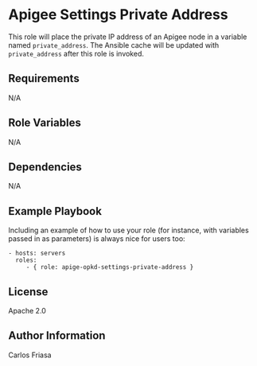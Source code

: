 Apigee Settings Private Address
=========

This role will place the private IP address of an Apigee node in a variable named `private_address`.
The Ansible cache will be updated with `private_address` after this role is invoked.

Requirements
------------

N/A

Role Variables
--------------

N/A

Dependencies
------------

N/A

Example Playbook
----------------

Including an example of how to use your role (for instance, with variables passed in as parameters) is always nice for users too:

    - hosts: servers
      roles:
         - { role: apige-opkd-settings-private-address }

License
-------

Apache 2.0

Author Information
------------------

Carlos Friasa
